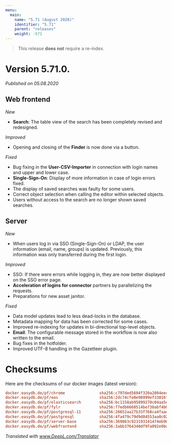 ```yaml
---
menu:
  main:
    name: "5.71 (August 2020)"
    identifier: "5.71"
    parent: "releases"
    weight: -571
---
```


>This release **does not** require a re-index.

# Version 5.71.0.

*Published on 05.08.2020*

## Web frontend

*New*

- **Search**: The table view of the search has been completely revised and redesigned.

*Improved*

- Opening and closing of the **Finder** is now done via a button.

*Fixed*

- Bug fixing in the **User-CSV-Importer** in connection with login names and upper and lower case.
- **Single-Sign-On**: Display of more information in case of login errors fixed.
- The display of saved searches was faulty for some users.
- Correct object selection when calling the editor within selected objects.
- Users without access to the search are no longer shown saved searches.

## Server

*New*

- When users log in via SSO (Single-Sign-On) or LDAP, the user information (email, name, groups) is updated. Previously, this information was only transferred during the first login.

*Improved*

- SSO: If there were errors while logging in, they are now better displayed on the SSO error page.
- **Acceleration of logins for connector** partners by parallelizing the requests.
- Preparations for new asset janitor.

*Fixed*

- Data model updates lead to less dead-locks in the database.
- Metadata mapping for data has been corrected for some cases.
- Improved re-indexing for updates in bi-directional top-level objects.
- **Email**: The configurable message stored in the workflow is now also written to the email.
- Bug fixes in the hotfolder.
- Improved UTF-8 handling in the Gazetteer plugin.

# Checksums

Here are the checksums of our docker images (latest version):

```ini
docker.easydb.de/pf/chrome               sha256:c797ded5694f320a2804eec746211ebb754c0506cd789063adcb4158a21e8a34
docker.easydb.de/pf/eas                  sha256:2dc74cfe0e98999ef33016ff260a8817cc054e103a9d0215230b0de0a7a97568
docker.easydb.de/pf/elasticsearch        sha256:bc1158ab95899270c04aa5e2e12fcfb6d386ac0db8ce90ce7cd68c0213ff25a3
docker.easydb.de/pf/fylr                 sha256:f7edb6660514be738abf4b0c92cb3c605cce057be6b47475717b7de8b229643f
docker.easydb.de/pf/postgresql-11        sha256:28652aa27b33f768ca4faad084c65cea8fceddb274b99f93a1e583317c66241f
docker.easydb.de/pf/postgresql           sha256:4fa479c79d9d84553aa0c02a3c69ead4d1dbaed7567c01a662cf1717c101f4b2
docker.easydb.de/pf/server-base          sha256:369863c923193141474eb98173d1650f9e8e610b5b81418f49a75bbb8cadddeb
docker.easydb.de/pf/webfrontend          sha256:3abb3764340df9fa092e9bddbe58108060248fed1a2a14a6400c1aa3e223d4f3
```



*Translated with www.DeepL.com/Translator*